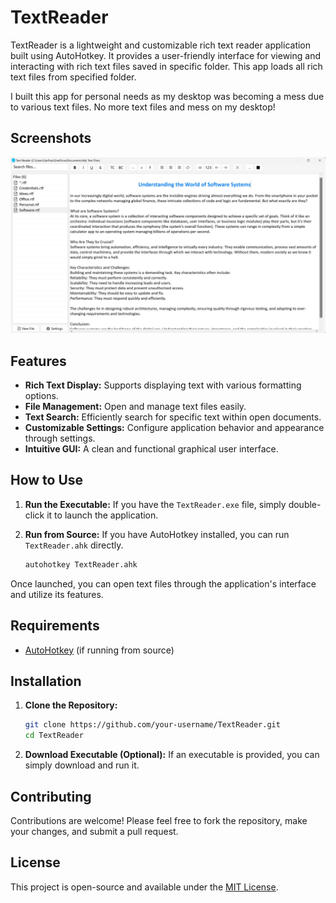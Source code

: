 # TextReader

TextReader is a lightweight and customizable rich text reader application built using AutoHotkey. It provides a user-friendly interface for viewing and interacting with rich text files saved in specific folder. This app loads all rich text files from specified folder.

I built this app for personal needs as my desktop was becoming a mess due to various text files. No more text files and mess on my desktop!

## Screenshots

![TextReader Screenshot](screen.jpg)

## Features

*   **Rich Text Display:** Supports displaying text with various formatting options.
*   **File Management:** Open and manage text files easily.
*   **Text Search:** Efficiently search for specific text within open documents.
*   **Customizable Settings:** Configure application behavior and appearance through settings.
*   **Intuitive GUI:** A clean and functional graphical user interface.

## How to Use

1.  **Run the Executable:** If you have the `TextReader.exe` file, simply double-click it to launch the application.
2.  **Run from Source:** If you have AutoHotkey installed, you can run `TextReader.ahk` directly.

    ```bash
    autohotkey TextReader.ahk
    ```

Once launched, you can open text files through the application's interface and utilize its features.

## Requirements

*   [AutoHotkey](https://www.autohotkey.com/) (if running from source)

## Installation

1.  **Clone the Repository:**
    ```bash
    git clone https://github.com/your-username/TextReader.git
    cd TextReader
    ```
2.  **Download Executable (Optional):** If an executable is provided, you can simply download and run it.

## Contributing

Contributions are welcome! Please feel free to fork the repository, make your changes, and submit a pull request.

## License

This project is open-source and available under the [MIT License](LICENSE).
